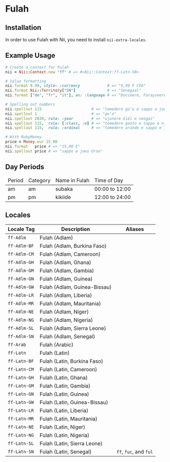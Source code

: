 <!-- This file has been generated. Source: languages/_template.md.erb -->

# Fulah

## Installation

In order to use Fulah with Nii, you need to install `nii-extra-locales`.

## Example Usage

``` ruby
# Create a context for Fulah
nii = Nii::Context.new "ff" # => #<Nii::Context:ff-Latn-SN>

# Value formatting
nii.format 9.99, style: :currency            # => "9,99 F CFA"
nii.format Nii::Territory["SN"]              # => "Senegaal"
nii.format ["de", "fr", "it"], as: :language # => "Docceere, Farayseere, Italiyeere"

# Spelling out numbers
nii.spellout 115                      # => "temedere goʼo e sappo e jowi"
nii.spellout 1                        # => "goʼo"
nii.spellout 2020, rule: :year        # => "ujunere ɗiɗi e noogas"
nii.spellout 115,  rule: [:class, :o] # => "temedere gooto e sappo e njowo"
nii.spellout 115,  rule: :ordinal     # => "temedere arande e sappo e jowaɓo"

# With RubyMoney
price = Money.eur 15_00
nii.format   price # => "15,00 €"
nii.spellout price # => "sappo e jowi Oroo"
```

## Day Periods


<table>
  <thead>
    <tr>
      <td>Period</td>
      <td>Category</td>
      <td>Name in Fulah</td>
      <td>Time of Day</td>
    </tr>
  </thead>
  <tbody>
    <tr>
      <td>am</td>
      <td>am</td>
      <td>subaka</td>
      <td>00:00 to 12:00</td>
    </tr>
    <tr>
      <td>pm</td>
      <td>pm</td>
      <td>kikiiɗe</td>
      <td>12:00 to 24:00</td>
    </tr>
  </tbody>
</table>



## Locales

<table>
  <thead>
    <tr>
      <th>Locale Tag</th>
      <th>Description</th>
      <th>Aliases</th>
    </tr>
  </thead>
  <tbody>
    <tr>
      <td><code>ff-Adlm</code></td>
      <td>Fulah (Adlam)</td>
      <td></td>
    </tr>
    <tr>
      <td><code>ff-Adlm-BF</code></td>
      <td>Fulah (Adlam, Burkina Faso)</td>
      <td></td>
    </tr>
    <tr>
      <td><code>ff-Adlm-CM</code></td>
      <td>Fulah (Adlam, Cameroon)</td>
      <td></td>
    </tr>
    <tr>
      <td><code>ff-Adlm-GH</code></td>
      <td>Fulah (Adlam, Ghana)</td>
      <td></td>
    </tr>
    <tr>
      <td><code>ff-Adlm-GM</code></td>
      <td>Fulah (Adlam, Gambia)</td>
      <td></td>
    </tr>
    <tr>
      <td><code>ff-Adlm-GN</code></td>
      <td>Fulah (Adlam, Guinea)</td>
      <td></td>
    </tr>
    <tr>
      <td><code>ff-Adlm-GW</code></td>
      <td>Fulah (Adlam, Guinea-Bissau)</td>
      <td></td>
    </tr>
    <tr>
      <td><code>ff-Adlm-LR</code></td>
      <td>Fulah (Adlam, Liberia)</td>
      <td></td>
    </tr>
    <tr>
      <td><code>ff-Adlm-MR</code></td>
      <td>Fulah (Adlam, Mauritania)</td>
      <td></td>
    </tr>
    <tr>
      <td><code>ff-Adlm-NE</code></td>
      <td>Fulah (Adlam, Niger)</td>
      <td></td>
    </tr>
    <tr>
      <td><code>ff-Adlm-NG</code></td>
      <td>Fulah (Adlam, Nigeria)</td>
      <td></td>
    </tr>
    <tr>
      <td><code>ff-Adlm-SL</code></td>
      <td>Fulah (Adlam, Sierra Leone)</td>
      <td></td>
    </tr>
    <tr>
      <td><code>ff-Adlm-SN</code></td>
      <td>Fulah (Adlam, Senegal)</td>
      <td></td>
    </tr>
    <tr>
      <td><code>ff-Arab</code></td>
      <td>Fulah (Arabic)</td>
      <td></td>
    </tr>
    <tr>
      <td><code>ff-Latn</code></td>
      <td>Fulah (Latin)</td>
      <td></td>
    </tr>
    <tr>
      <td><code>ff-Latn-BF</code></td>
      <td>Fulah (Latin, Burkina Faso)</td>
      <td></td>
    </tr>
    <tr>
      <td><code>ff-Latn-CM</code></td>
      <td>Fulah (Latin, Cameroon)</td>
      <td></td>
    </tr>
    <tr>
      <td><code>ff-Latn-GH</code></td>
      <td>Fulah (Latin, Ghana)</td>
      <td></td>
    </tr>
    <tr>
      <td><code>ff-Latn-GM</code></td>
      <td>Fulah (Latin, Gambia)</td>
      <td></td>
    </tr>
    <tr>
      <td><code>ff-Latn-GN</code></td>
      <td>Fulah (Latin, Guinea)</td>
      <td></td>
    </tr>
    <tr>
      <td><code>ff-Latn-GW</code></td>
      <td>Fulah (Latin, Guinea-Bissau)</td>
      <td></td>
    </tr>
    <tr>
      <td><code>ff-Latn-LR</code></td>
      <td>Fulah (Latin, Liberia)</td>
      <td></td>
    </tr>
    <tr>
      <td><code>ff-Latn-MR</code></td>
      <td>Fulah (Latin, Mauritania)</td>
      <td></td>
    </tr>
    <tr>
      <td><code>ff-Latn-NE</code></td>
      <td>Fulah (Latin, Niger)</td>
      <td></td>
    </tr>
    <tr>
      <td><code>ff-Latn-NG</code></td>
      <td>Fulah (Latin, Nigeria)</td>
      <td></td>
    </tr>
    <tr>
      <td><code>ff-Latn-SL</code></td>
      <td>Fulah (Latin, Sierra Leone)</td>
      <td></td>
    </tr>
    <tr>
      <td><code>ff-Latn-SN</code></td>
      <td>Fulah (Latin, Senegal)</td>
      <td><code>ff</code>, <code>fuc</code>, and <code>ful</code></td>
    </tr>
  </tbody>
</table>

